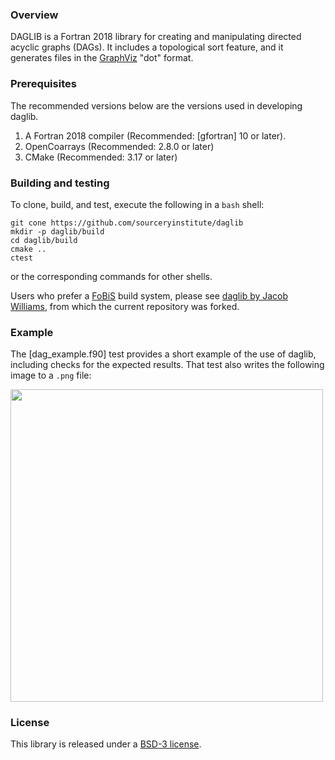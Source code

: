 ### Overview

DAGLIB is a Fortran 2018 library for creating and manipulating directed acyclic graphs (DAGs).
It includes a topological sort feature, and it generates files in the [GraphViz] "dot" format.

### Prerequisites
The recommended versions below are the versions used in developing daglib.
1. A Fortran 2018 compiler (Recommended: [gfortran] 10 or later).
2. OpenCoarrays (Recommended: 2.8.0 or later)
3. CMake (Recommended: 3.17 or later)

### Building and testing
To clone, build, and test, execute the following in a `bash` shell:
```
git cone https://github.com/sourceryinstitute/daglib
mkdir -p daglib/build
cd daglib/build
cmake ..
ctest
```
or the corresponding commands for other shells.

Users who prefer a [FoBiS] build system, please see [daglib by Jacob Williams], from which
the current repository was forked.

### Example

The [dag_example.f90] test provides a short example of the use of daglib, including checks
for the expected results.  That test also writes the following image to a `.png` file:

<img src="https://raw.githubusercontent.com/sourceryinstitute/daglib/master/media/dag_example.png" width="500">

### License

This library is released under a [BSD-3 license](https://github.com/sourceryinstitute/daglib/blob/master/LICENSE).

[daglib by Jacob Williams]: https://github.com/jacobwilliams/daglib
[FoBiS]: https://github.com/szaghi/FoBiS
[GraphViz]: https://www.graphviz.org
[dag_example]:
https://raw.githubusercontent.com/sourceryinstitute/daglib/master/tests/integration/dag_example/dag_example.f90
